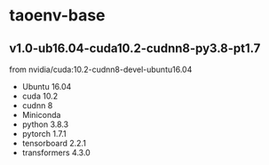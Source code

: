 # taoenv-base

## v1.0-ub16.04-cuda10.2-cudnn8-py3.8-pt1.7

from nvidia/cuda:10.2-cudnn8-devel-ubuntu16.04

- Ubuntu 16.04
- cuda 10.2
- cudnn 8
- Miniconda
- python 3.8.3
- pytorch 1.7.1
- tensorboard 2.2.1
- transformers 4.3.0
